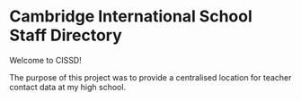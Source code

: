 # Cambridge International School Staff Directory

Welcome to CISSD! 

The purpose of this project was to provide a centralised location for teacher contact data at my high school.
